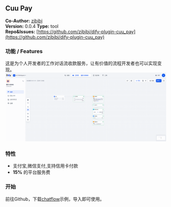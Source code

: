 ## Cuu Pay

**Co-Author:** [zjbjbj](https://github.com/zjbjbj)  
**Version:** 0.0.4
**Type:** tool  
**Repo&Issues:** [https://github.com/zjbjbj/dify-plugin-cuu_pay](https://github.com/zjbjbj/dify-plugin-cuu_pay)

### 功能 / Features
这是为个人开发者的工作对话流收款服务，让有价值的流程开发者也可以实现变现。
![](./_assets/chatflow.jpg)
### 特性
- 支付宝,微信支付,支持信用卡付款  
- **15%** 的平台服务费  

### 开始

前往Github，下载[chatflow](https://github.com/zjbjbj/dify-plugin-cuu_pay/blob/main/_assets/chatflow-DEMO.yml)示例，导入即可使用。


